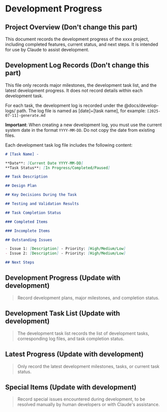 # Development Progress

## Project Overview (Don't change this part)

This document records the development progress of the xxxx project, including completed features, current status, and next steps.
It is intended for use by Claude to assist development.

## Development Log Records (Don't change this part)

This file only records major milestones, the development task list, and the latest development progress. It does not record details within each development task.

For each task, the development log is recorded under the @docs/develop-logs/ path. The log file is named as [date]+[task name], for example: `[2025-07-11]-generate.md`

**Important**: When creating a new development log, you must use the current system date in the format `YYYY-MM-DD`. Do not copy the date from existing files.

Each development task log file includes the following content:

```md
# [Task Name] - 

**Date**: [Current Date YYYY-MM-DD] 
**Task Status**: [In Progress/Completed/Paused]

## Task Description

## Design Plan

## Key Decisions During the Task

## Testing and Validation Results

## Task Completion Status

### Completed Items

### Incomplete Items

## Outstanding Issues

- Issue 1: [Description] - Priority: [High/Medium/Low]
- Issue 2: [Description] - Priority: [High/Medium/Low]

## Next Steps

```

## Development Progress (Update with development)

> Record development plans, major milestones, and completion status.

## Development Task List (Update with development)

> The development task list records the list of development tasks, corresponding log files, and task completion status.

## Latest Progress (Update with development)

> Only record the latest development milestones, tasks, or current task status.

## Special Items (Update with development)

> Record special issues encountered during development, to be resolved manually by human developers or with Claude's assistance.
